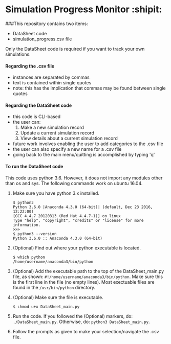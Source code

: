 # Simulation Progress Monitor :shipit:

###This repository contains two items:
* DataSheet code
* simulation_progress.csv file  

Only the DataSheet code is required if you want to track your own simulations.

#### Regarding the .csv file
* instances are separated by commas
* text is contained within single quotes 
* note: this has the implication that commas may be found between single quotes

#### Regarding the DataSheet code
* this code is CLI-based 
* the user can:
    1. Make a new simulation record
    2. Update a current simulation record
    3. View details about a current simulation record
* future work involves enabling the user to add categories to the .csv file
* the user can also specify a new name for a .csv file 
* going back to the main menu/quitting is accomplished by typing 'q'

#### To run the DataSheet code
This code uses python 3.6. However, it does not import any modules other than os and sys. The following commands work on ubuntu 16.04.  
1. Make sure you have python 3.x installed.  
  
    ```
    $ python3
    Python 3.6.0 |Anaconda 4.3.0 (64-bit)| (default, Dec 23 2016, 12:22:00)  
    [GCC 4.4.7 20120313 (Red Hat 4.4.7-1)] on linux  
    Type "help", "copyright", "credits" or "license" for more information.  
    >>> 
    $ python3 --version
    Python 3.6.0 :: Anaconda 4.3.0 (64-bit)
    ```  

2. (Optional) Find out where your python executable is located.  

    ```
    $ which python
    /home/username/anaconda3/bin/python
    ```  

3. (Optional) Add the executable path to the top of the DataSheet_main.py file, as shown: `#!/home/username/anaconda3/bin/python`. Make sure this is the first line in the file (no empty lines). Most exectuable files are found in the `/usr/bin/python` directory.  
4. (Optional) Make sure the file is executable.  

    ```
    $ chmod u+x DataSheet_main.py
    ```  

5. Run the code. If you followed the (Optional) markers, do: `./DataSheet_main.py`. Otherwise, do: `python3 DataSheet_main.py`.  
6. Follow the prompts as given to make your selection/navigate the .csv file. 
